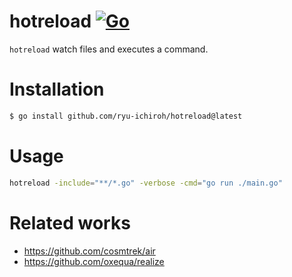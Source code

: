 # hotreload [![Go](https://github.com/ryu-ichiroh/hotreload/actions/workflows/go.yml/badge.svg)](https://github.com/ryu-ichiroh/hotreload/actions/workflows/go.yml)

`hotreload` watch files and executes a command.

# Installation

```bash
$ go install github.com/ryu-ichiroh/hotreload@latest
```



# Usage

```bash
hotreload -include="**/*.go" -verbose -cmd="go run ./main.go"
```


# Related works

* https://github.com/cosmtrek/air
* https://github.com/oxequa/realize

